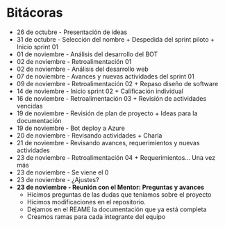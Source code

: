 # Bitácoras  

- 26 de octubre - Presentación de ideas
- 31 de octubre - Selección del nombre + Despedida del sprint piloto + Inicio sprint 01
- 01 de noviembre - Análisis del desarrollo del BOT
- 02 de noviembre - Retroalimentación 01
- 02 de noviembre - Análisis del desarrollo web
- 07 de noviembre - Avances y nuevas actividades del sprint 01
- 09 de noviembre - Retroalimentación 02 + Repaso diseño de software
- 14 de noviembre - Inicio sprint 02 + Calificación individual
- 16 de noviembre - Retroalimentación 03 + Revisión de actividades vencidas
- 19 de noviembre - Revisión de plan de proyecto + Ideas para la documentación
- 19 de noviembre - Bot deploy a Azure 
- 20 de noviembre - Revisando actividades + Charla
- 21 de noviembre - Revisando avances, requerimientos y nuevas actividades
- 23 de noviembre - Retroalimentación 04 + Requerimientos... Una vez más
- 23 de noviembre - Se viene el 0
- 23 de noviembre - ¿Ajustes?
- **23 de noviembre - Reunión con el Mentor: Preguntas y avances**
  - Hicimos preguntas de las dudas que teníamos sobre el proyecto
  - Hicimos modificaciones en el repositorio. 
  - Dejamos en el REAME la documentación que ya está completa
  - Creamos ramas para cada integrante del equipo


